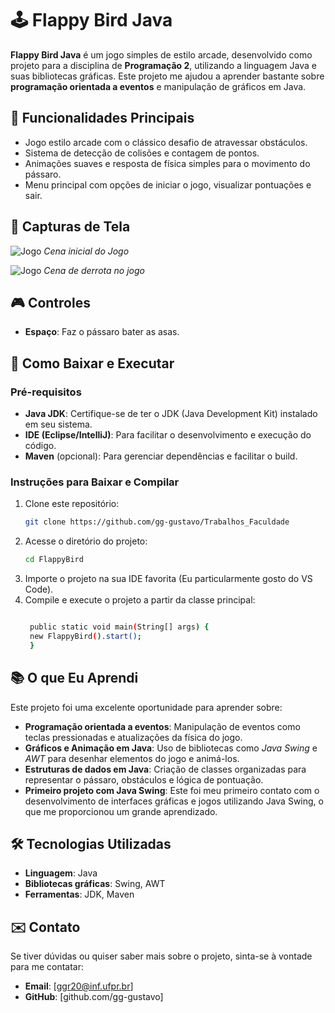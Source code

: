 # 🕹️ Flappy Bird Java

**Flappy Bird Java** é um jogo simples de estilo arcade, desenvolvido como projeto para a disciplina de **Programação 2**, utilizando a linguagem Java e suas bibliotecas gráficas. Este projeto me ajudou a aprender bastante sobre **programação orientada a eventos** e manipulação de gráficos em Java.

## 🎲 Funcionalidades Principais
- Jogo estilo arcade com o clássico desafio de atravessar obstáculos.
- Sistema de detecção de colisões e contagem de pontos.
- Animações suaves e resposta de física simples para o movimento do pássaro.
- Menu principal com opções de iniciar o jogo, visualizar pontuações e sair.

## 📸 Capturas de Tela

![Jogo](https://github.com/gg-gustavo/Trabalhos_Faculdade/blob/main/FlappyBird/capturas/ft1.png)
*Cena inicial do Jogo*


![Jogo](https://github.com/gg-gustavo/Trabalhos_Faculdade/blob/main/FlappyBird/capturas/ft2.png)
*Cena de derrota no jogo*

## 🎮 Controles

- **Espaço**: Faz o pássaro bater as asas.


## 🚀 Como Baixar e Executar

### Pré-requisitos
- **Java JDK**: Certifique-se de ter o JDK (Java Development Kit) instalado em seu sistema.
- **IDE (Eclipse/IntelliJ)**: Para facilitar o desenvolvimento e execução do código.
- **Maven** (opcional): Para gerenciar dependências e facilitar o build.

### Instruções para Baixar e Compilar

1. Clone este repositório:
   ```bash
   git clone https://github.com/gg-gustavo/Trabalhos_Faculdade
2. Acesse o diretório do projeto:
   ```bash
   cd FlappyBird
3. Importe o projeto na sua IDE favorita (Eu particularmente gosto do VS Code).
4. Compile e execute o projeto a partir da classe principal:
   ```bash

    public static void main(String[] args) {
    new FlappyBird().start();
    }
## 📚 O que Eu Aprendi

Este projeto foi uma excelente oportunidade para aprender sobre:

- **Programação orientada a eventos**: Manipulação de eventos como teclas pressionadas e atualizações da física do jogo.
- **Gráficos e Animação em Java**: Uso de bibliotecas como *Java Swing* e *AWT* para desenhar elementos do jogo e animá-los.
- **Estruturas de dados em Java**: Criação de classes organizadas para representar o pássaro, obstáculos e lógica de pontuação.
- **Primeiro projeto com Java Swing**: Este foi meu primeiro contato com o desenvolvimento de interfaces gráficas e jogos utilizando Java Swing, o que me proporcionou um grande aprendizado.

## 🛠️ Tecnologias Utilizadas

- **Linguagem**: Java
- **Bibliotecas gráficas**: Swing, AWT
- **Ferramentas**: JDK, Maven

## ✉️ Contato

Se tiver dúvidas ou quiser saber mais sobre o projeto, sinta-se à vontade para me contatar:

- **Email**: [ggr20@inf.ufpr.br]
- **GitHub**: [github.com/gg-gustavo]

